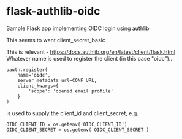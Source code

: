 # flask-authlib-oidc

Sample Flask app implementing OIDC login using authlib

This seems to want client_secret_basic

This is relevant - https://docs.authlib.org/en/latest/client/flask.html
Whatever name is used to register the client (in this case "oidc")..
```
oauth.register(
    name='oidc',
    server_metadata_url=CONF_URL,
    client_kwargs={
        'scope': 'openid email profile'
    }
)
```
is used to supply the client_id and client_secret, e.g.
```
OIDC_CLIENT_ID = os.getenv('OIDC_CLIENT_ID')
OIDC_CLIENT_SECRET = os.getenv('OIDC_CLIENT_SECRET')
```
